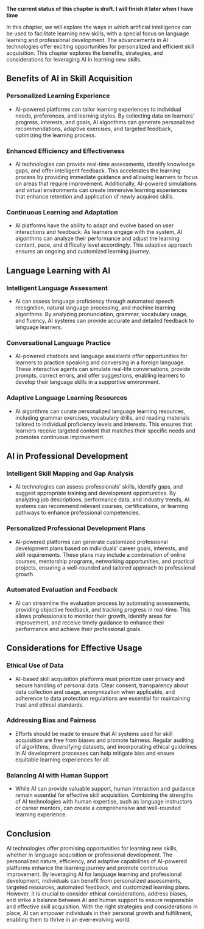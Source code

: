 **The current status of this chapter is draft. I will finish it later when I have time**

In this chapter, we will explore the ways in which artificial intelligence can be used to facilitate learning new skills, with a special focus on language learning and professional development. The advancements in AI technologies offer exciting opportunities for personalized and efficient skill acquisition. This chapter explores the benefits, strategies, and considerations for leveraging AI in learning new skills.

Benefits of AI in Skill Acquisition
-----------------------------------

### Personalized Learning Experience

* AI-powered platforms can tailor learning experiences to individual needs, preferences, and learning styles. By collecting data on learners' progress, interests, and goals, AI algorithms can generate personalized recommendations, adaptive exercises, and targeted feedback, optimizing the learning process.

### Enhanced Efficiency and Effectiveness

* AI technologies can provide real-time assessments, identify knowledge gaps, and offer intelligent feedback. This accelerates the learning process by providing immediate guidance and allowing learners to focus on areas that require improvement. Additionally, AI-powered simulations and virtual environments can create immersive learning experiences that enhance retention and application of newly acquired skills.

### Continuous Learning and Adaptation

* AI platforms have the ability to adapt and evolve based on user interactions and feedback. As learners engage with the system, AI algorithms can analyze their performance and adjust the learning content, pace, and difficulty level accordingly. This adaptive approach ensures an ongoing and customized learning journey.

Language Learning with AI
-------------------------

### Intelligent Language Assessment

* AI can assess language proficiency through automated speech recognition, natural language processing, and machine learning algorithms. By analyzing pronunciation, grammar, vocabulary usage, and fluency, AI systems can provide accurate and detailed feedback to language learners.

### Conversational Language Practice

* AI-powered chatbots and language assistants offer opportunities for learners to practice speaking and conversing in a foreign language. These interactive agents can simulate real-life conversations, provide prompts, correct errors, and offer suggestions, enabling learners to develop their language skills in a supportive environment.

### Adaptive Language Learning Resources

* AI algorithms can curate personalized language learning resources, including grammar exercises, vocabulary drills, and reading materials tailored to individual proficiency levels and interests. This ensures that learners receive targeted content that matches their specific needs and promotes continuous improvement.

AI in Professional Development
------------------------------

### Intelligent Skill Mapping and Gap Analysis

* AI technologies can assess professionals' skills, identify gaps, and suggest appropriate training and development opportunities. By analyzing job descriptions, performance data, and industry trends, AI systems can recommend relevant courses, certifications, or learning pathways to enhance professional competencies.

### Personalized Professional Development Plans

* AI-powered platforms can generate customized professional development plans based on individuals' career goals, interests, and skill requirements. These plans may include a combination of online courses, mentorship programs, networking opportunities, and practical projects, ensuring a well-rounded and tailored approach to professional growth.

### Automated Evaluation and Feedback

* AI can streamline the evaluation process by automating assessments, providing objective feedback, and tracking progress in real-time. This allows professionals to monitor their growth, identify areas for improvement, and receive timely guidance to enhance their performance and achieve their professional goals.

Considerations for Effective Usage
----------------------------------

### Ethical Use of Data

* AI-based skill acquisition platforms must prioritize user privacy and secure handling of personal data. Clear consent, transparency about data collection and usage, anonymization when applicable, and adherence to data protection regulations are essential for maintaining trust and ethical standards.

### Addressing Bias and Fairness

* Efforts should be made to ensure that AI systems used for skill acquisition are free from biases and promote fairness. Regular auditing of algorithms, diversifying datasets, and incorporating ethical guidelines in AI development processes can help mitigate bias and ensure equitable learning experiences for all.

### Balancing AI with Human Support

* While AI can provide valuable support, human interaction and guidance remain essential for effective skill acquisition. Combining the strengths of AI technologies with human expertise, such as language instructors or career mentors, can create a comprehensive and well-rounded learning experience.

Conclusion
----------

AI technologies offer promising opportunities for learning new skills, whether in language acquisition or professional development. The personalized nature, efficiency, and adaptive capabilities of AI-powered platforms enhance the learning journey and promote continuous improvement. By leveraging AI for language learning and professional development, individuals can benefit from personalized assessments, targeted resources, automated feedback, and customized learning plans. However, it is crucial to consider ethical considerations, address biases, and strike a balance between AI and human support to ensure responsible and effective skill acquisition. With the right strategies and considerations in place, AI can empower individuals in their personal growth and fulfillment, enabling them to thrive in an ever-evolving world.

